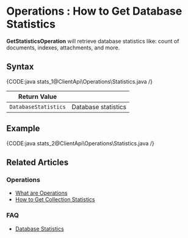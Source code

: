 ﻿# Operations : How to Get Database Statistics

**GetStatisticsOperation** will retrieve database statistics like: count of documents, indexes, attachments, and more.

## Syntax

{CODE:java stats_1@ClientApi\Operations\Statistics.java /}

| Return Value | |
| ------------- | ----- |
| `DatabaseStatistics` | Database statistics |

## Example

{CODE:java stats_2@ClientApi\Operations\Statistics.java /}

## Related Articles

### Operations

- [What are Operations](../../../client-api/operations/what-are-operations)
- [How to Get Collection Statistics](../../../client-api/operations/maintenance/get-collection-statistics)

### FAQ

- [Database Statistics](../../../server/administration/statistics#database-statistics)
